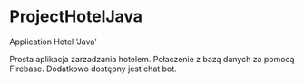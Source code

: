 # ProjectHotelJava
Application Hotel 'Java'

Prosta aplikacja zarzadzania hotelem. Połaczenie z bazą danych za pomocą Firebase. Dodatkowo dostępny jest chat bot.
